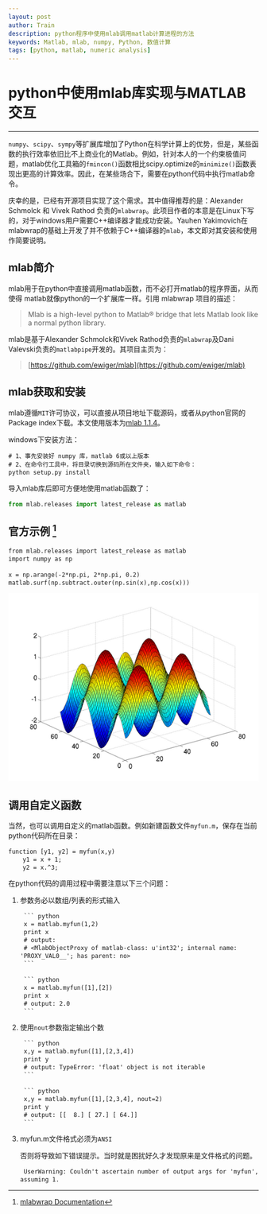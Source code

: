 ```yaml
---
layout: post
author: Train
description: python程序中使用mlab调用matlab计算进程的方法
keywords: Matlab, mlab, numpy, Python, 数值计算
tags: [python, matlab, numeric analysis]
---
```


# python中使用mlab库实现与MATLAB交互

---

`numpy`、`scipy`、`sympy`等扩展库增加了Python在科学计算上的优势，但是，某些函数的执行效率依旧比不上商业化的Matlab。例如，针对本人的一个约束极值问题，matlab优化工具箱的`fmincon()`函数相比scipy.optimize的`minimize()`函数表现出更高的计算效率。因此，在某些场合下，需要在python代码中执行matlab命令。

庆幸的是，已经有开源项目实现了这个需求。其中值得推荐的是：Alexander Schmolck 和 Vivek Rathod 负责的`mlabwrap`。此项目作者的本意是在Linux下写的，对于windows用户需要C++编译器才能成功安装。Yauhen Yakimovich在mlabwrap的基础上开发了并不依赖于C++编译器的`mlab`，本文即对其安装和使用作简要说明。

## mlab简介

mlab用于在python中直接调用matlab函数，而不必打开matlab的程序界面，从而使得 matlab就像python的一个扩展库一样。引用 mlabwrap 项目的描述：

> Mlab is a high-level python to Matlab® bridge that lets Matlab look like a normal python library.

mlab是基于Alexander Schmolck和Vivek Rathod负责的`mlabwrap`及Dani Valevski负责的`matlabpipe`开发的。其项目主页为：

> [https://github.com/ewiger/mlab](https://github.com/ewiger/mlab)


## mlab获取和安装

mlab遵循`MIT`许可协议，可以直接从项目地址下载源码，或者从python官网的Package index下载。本文使用版本为[mlab 1.1.4](https://pypi.python.org/pypi/mlab)。

windows下安装方法：


    # 1、事先安装好 numpy 库，matlab 6或以上版本
    # 2、在命令行工具中，将目录切换到源码所在文件夹，输入如下命令：
    python setup.py install


导入mlab库后即可方便地使用matlab函数了：

``` python
from mlab.releases import latest_release as matlab
```

## 官方示例 [^1]

    from mlab.releases import latest_release as matlab
    import numpy as np

    x = np.arange(-2*np.pi, 2*np.pi, 0.2)
    matlab.surf(np.subtract.outer(np.sin(x),np.cos(x)))

![](images/2015-11-15-01.png)


## 调用自定义函数

当然，也可以调用自定义的matlab函数。例如新建函数文件`myfun.m`，保存在当前python代码所在目录：

    function [y1, y2] = myfun(x,y)
        y1 = x + 1;
        y2 = x.^3;

在python代码的调用过程中需要注意以下三个问题：

1. 参数务必以数组/列表的形式输入

        ``` python
        x = matlab.myfun(1,2)
        print x
        # output:
        # <MlabObjectProxy of matlab-class: u'int32'; internal name: 'PROXY_VAL0__'; has parent: no>
        ```

        ``` python
        x = matlab.myfun([1],[2]) 
        print x
        # output: 2.0
        ```

2. 使用`nout`参数指定输出个数

        ``` python
        x,y = matlab.myfun([1],[2,3,4])
        print y
        # output: TypeError: 'float' object is not iterable
        ```

        ``` python
        x,y = matlab.myfun([1],[2,3,4], nout=2)
        print y
        # output: [[  8.] [ 27.] [ 64.]]
        ```

3. myfun.m文件格式必须为`ANSI`

    否则将导致如下错误提示。当时就是困扰好久才发现原来是文件格式的问题。

        UserWarning: Couldn't ascertain number of output args for 'myfun', assuming 1.


[^1]: [mlabwrap Documentation](http://mlabwrap.sourceforge.net/)